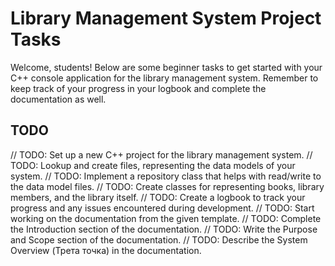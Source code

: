# Library Management System Project Tasks

Welcome, students! Below are some beginner tasks to get started with your C++ console application for the library management system. Remember to keep track of your progress in your logbook and complete the documentation as well.

## TODO

// TODO: Set up a new C++ project for the library management system.
// TODO: Lookup and create files, representing the data models of your system.
// TODO: Implement a repository class that helps with read/write to the data model files.
// TODO: Create classes for representing books, library members, and the library itself.
// TODO: Create a logbook to track your progress and any issues encountered during development.
// TODO: Start working on the documentation from the given template.
// TODO: Complete the Introduction section of the documentation.
// TODO: Write the Purpose and Scope section of the documentation.
// TODO: Describe the System Overview (Трета точка) in the documentation.
